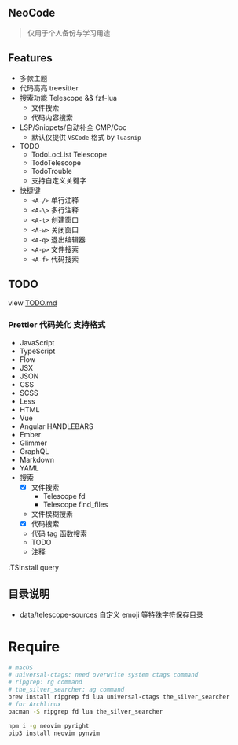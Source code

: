 ## NeoCode
> 仅用于个人备份与学习用途

## Features
- 多款主题
- 代码高亮 treesitter
- 搜索功能 Telescope && fzf-lua
  - 文件搜索
  - 代码内容搜索
- LSP/Snippets/自动补全 CMP/Coc
  - 默认仅提供 `VSCode` 格式 by `luasnip`
- TODO
  - TodoLocList Telescope
  - TodoTelescope
  - TodoTrouble
  - 支持自定义关键字
- 快捷键
  - `<A-/>` 单行注释
  - `<A-\>` 多行注释
  - `<A-t>` 创建窗口
  - `<A-w>` 关闭窗口
  - `<A-q>` 退出编辑器
  - `<A-p>` 文件搜索
  - `<A-f>` 代码搜索

## TODO
view [TODO.md](docs/TODO.md)

### Prettier 代码美化 支持格式
  - JavaScript
  - TypeScript
  - Flow
  - JSX
  - JSON
  - CSS
  - SCSS
  - Less
  - HTML
  - Vue
  - Angular HANDLEBARS
  - Ember
  - Glimmer
  - GraphQL
  - Markdown
  - YAML
- 搜索
  - [x] 文件搜索
    - Telescope fd
    - Telescope find_files
  - 文件模糊搜素
  - [x] 代码搜索
  - 代码 tag 函数搜索
  - TODO
  - 注释

:TSInstall query

## 目录说明
- data/telescope-sources 自定义 emoji 等特殊字符保存目录

# Require
```bash
# macOS
# universal-ctags: need overwrite system ctags command
# ripgrep: rg command
# the_silver_searcher: ag command
brew install ripgrep fd lua universal-ctags the_silver_searcher
# for Archlinux
pacman -S ripgrep fd lua the_silver_searcher

npm i -g neovim pyright
pip3 install neovim pynvim
```